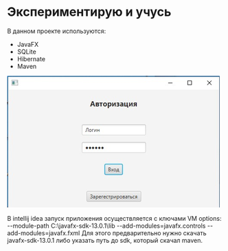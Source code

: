 # Экспериментирую и учусь

В данном проекте используются:
  - JavaFX
  - SQLite
  - Hibernate
  - Maven
  
  ![Screenshot](docs/images/screenshot.jpg)
  
  
В intellij idea запуск приложения осуществляется с ключами
VM options: --module-path C:\javafx-sdk-13.0.1\lib --add-modules=javafx.controls --add-modules=javafx.fxml
Для этого предварительно нужно скачать javafx-sdk-13.0.1 либо указать путь до sdk, который скачал maven.
